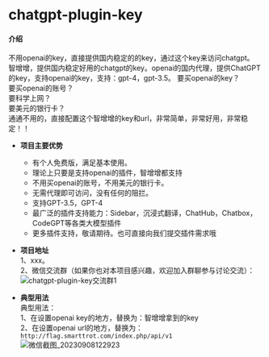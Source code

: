 # chatgpt-plugin-key

#### 介绍
不用openai的key，直接提供国内稳定的的key，通过这个key来访问chatgpt。<br>
智增增，提供国内稳定好用的chatgpt的key。openai的国内代理，提供ChatGPT的key，支持openai的key，支持：gpt-4，gpt-3.5。
要买openai的key？<br>
要买openai的账号？   <br>
要科学上网？  <br>
要美元的银行卡？<br>
通通不用的，直接配置这个智增增的key和url，非常简单，非常好用，非常稳定！！<br>

- **项目主要优势**  
  * 有个人免费版，满足基本使用。
  * 理论上只要是支持openai的插件，智增增都支持
  * 不用买openai的账号，不用美元的银行卡。 
  * 无需代理即可访问，没有任何的阻拦。  
  * 支持GPT-3.5，GPT-4    
  * 最广泛的插件支持能力：Sidebar，沉浸式翻译，ChatHub，Chatbox，CodeGPT等各类大模型插件    
  * 更多插件支持，敬请期待。也可直接向我们提交插件需求哦  

- **项目地址**   
1、xxx。      
2、微信交流群（如果你也对本项目感兴趣，欢迎加入群聊参与讨论交流）：    
![chatgpt-plugin-key交流群1](https://github.com/xing61/chatgpt-plugin-key/assets/38256442/f8cffce0-6ae5-46c9-abad-e74a8a819326)

 
- **典型用法**    
典型用法：<br>
1、在设置openai key的地方，替换为：智增增拿到的key <br>
2、在设置openai url的地方，替换为：`http://flag.smarttrot.com/index.php/api/v1` <br>
![微信截图_20230908122923](https://github.com/xing61/chatgpt-plugin-key/assets/38256442/2d61f7d8-4551-4f4f-a8c8-4e85de0087d6)

